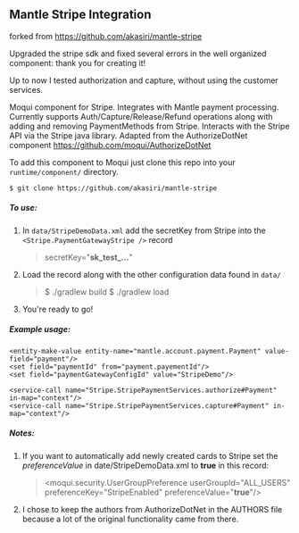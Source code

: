## Mantle Stripe Integration

forked from https://github.com/akasiri/mantle-stripe

Upgraded the stripe sdk and fixed several errors in the well organized component: thank you for creating it!

Up to now I tested authorization and capture, without using the customer services.


Moqui component for Stripe. Integrates with Mantle payment processing. Currently supports Auth/Capture/Release/Refund operations along with adding and removing PaymentMethods from Stripe. Interacts with the Stripe API via the Stripe java library. Adapted from the AuthorizeDotNet component https://github.com/moqui/AuthorizeDotNet

To add this component to Moqui just clone this repo into your `runtime/component/` directory.

    $ git clone https://github.com/akasiri/mantle-stripe

##### To use:
1. In `data/StripeDemoData.xml` add the secretKey from Stripe into the `<Stripe.PaymentGatewayStripe />` record
    > secretKey="**sk_test_...**"

2. Load the record along with the other configuration data found in `data/`
    > $ ./gradlew build
    > $ ./gradlew load

3. You're ready to go!

##### Example usage:
    <entity-make-value entity-name="mantle.account.payment.Payment" value-field="payment"/>
    <set field="paymentId" from="payment.payementId"/>
    <set field="paymentGatewayConfigId" value="StripeDemo"/>
    
    <service-call name="Stripe.StripePaymentServices.authorize#Payment" in-map="context"/>
    <service-call name="Stripe.StripePaymentServices.capture#Payment" in-map="context"/>

##### Notes:

1. If you want to automatically add newly created cards to Stripe set the _preferenceValue_ in date/StripeDemoData.xml to **true** in this record:

    > <moqui.security.UserGroupPreference userGroupId="ALL_USERS" preferenceKey="StripeEnabled" preferenceValue="**true**"/>


2. I chose to keep the authors from AuthorizeDotNet in the AUTHORS file because a lot of the original functionality came from there.
